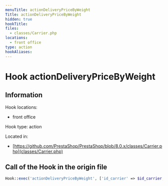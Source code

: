```yaml
---
menuTitle: actionDeliveryPriceByWeight
Title: actionDeliveryPriceByWeight
hidden: true
hookTitle: 
files:
  - classes/Carrier.php
locations:
  - front office
type: action
hookAliases:
---
```


# Hook actionDeliveryPriceByWeight

## Information

Hook locations: 
  - front office

Hook type: action

Located in: 
  - [https://github.com/PrestaShop/PrestaShop/blob/8.0.x/classes/Carrier.php](classes/Carrier.php)

## Call of the Hook in the origin file

```php
Hook::exec('actionDeliveryPriceByWeight', ['id_carrier' => $id_carrier, 'total_weight' => $total_weight, 'id_zone' => $id_zone])
```